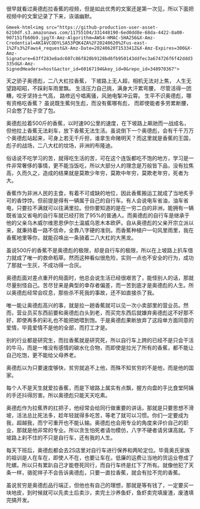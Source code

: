 很早就看过奥德彪拉香蕉的视频，但是如此优秀的文案还是第一次见，所以下面把视频中的文案记录了下来，诙谐幽默。

`Gmeek-html<img src="https://github-production-user-asset-6210df.s3.amazonaws.com/11755104/331448190-6ed0dd8e-68da-4422-8a00-907151fb60b9.jpg?X-Amz-Algorithm=AWS4-HMAC-SHA256&X-Amz-Credential=AKIAVCODYLSA53PQK4ZA%2F20240620%2Fus-east-1%2Fs3%2Faws4_request&X-Amz-Date=20240620T153341Z&X-Amz-Expires=300&X-Amz-Signature=63ff283e8adc607c86f820b9128bd6fb950143ddfec3a674726f6f42ddd3335d&X-Amz-SignedHeaders=host&actor_id=60167194&key_id=0&repo_id=348970367">`

天之骄子奥德彪，二八大杠拉香蕉，
下坡路上无人超，相机无法对上焦，
人生无望路昭昭，不踩刹车雨里飘。
生活压力自己挑，满身大汗累弯腰，
尽管活得一团糟，咬牙坚持士气高，
路修远兮唱离骚，风驰电掣冲云霄。
生平不识奥德彪，哪有资格吃香蕉？
虽说既生蕉何生彪，而没有蕉哪有彪，
而即使能者多劳累断腰，只会憋了肚子空了包。

奥德彪拉着500斤的香蕉，以时速90公里的速度，在下坡路上飙驰而一战成名，但他拉上香蕉无法刹车，放下香蕉无法生活。虽说倒下一个奥德彪，会有千千万万个奥德彪站起来，可身上若无千斤担，谁拿生命赌明天？而这里就是香蕉的王国，彪子的战场，二八大杠的坟场，非洲的布隆迪。

俗话说不吃学习的苦，就得吃生活的苦，可在这个连饭都吃不饱的地方，学习是一件非常奢侈的事情，更不能当饭吃，所以大部分人的理念是万般皆下品，没有拉焦高，久而久之，造成的结果就是莫欺少年穷，莫欺中年穷，莫欺老年穷，死者为大。

香蕉作为非洲人民的主食，有着不可或缺的地位，因此香蕉搬运工就成了当地炙手可的香饽饽。但前提是得有一辆属于自己的自行车。有人会说电车省油，油车省电，只要拉不满就可以往满里拉。但你要知道的是在一穷二白的非洲，能拥有一辆既省油又省电的自行车就已经打败了95%的普通人。而奥德彪的自行车是继承于他的父亲乌木威尔维恩恩伊尔土温威乌恩木本欧萨。自从奥德彪的父亲开宗立派以来，就秉持着一路不信命，全靠八字硬的准则。而香蕉种植户一句风里雨里，我在香蕉地里等你，就能召唤出一条骑着二八大杠的大黑龙。

虽说500斤的香蕉不是奥德彪的极限，却是自行车的极限，所以在上坡路上扒车借力就成了唯一的救命稻草。然而这种看似很危险，实则一点也不安全的行为，成功了那就一生灰，不成功得一合灰。

奥德彪面对差点重开的局面时，他总会说生活已经很艰苦了，能怪别人的话，那就尽量别怪自己。苦尽甘来是典型的幸存者偏差，而一苦到底才是奥德彪的人生。所以奥德彪经常会叹息，那些杀不死我的事故，还不如直接杀了我。

唯一能让奥德彪高兴的事，就是拉一趟香蕉就可以见一次小卖部里的营业员。然而，营业员买东西前要和奥德彪白头到老，而买完东西后就嫌弃奥德彪这不好那不好，即使再多的彩礼也不能把她喂到饱。于是奥德彪果断放弃了这段单方面同意的爱情，毕竟爱情不是他的全部，而打工才是。

别的行业都是研究生，而拉香蕉就是研究死，所以自行车上跨的已经不是只会干活的牛马，而是一堆没有感情的碳水化合物，而即使是拉光了所有的香蕉，都不能让自己吃饱，更不能给父母养老。

奥德彪以为只要速度够快，贫穷就追不上他，而殊不知贫穷的不是他，而是他的国家。

每个人不是天生就爱拉香蕉，而是下坡路上属实有点飘，握方向盘的手比食堂阿姨的手还抖得厉害。所以奥德彪只能天天吃素。

奥德彪作为拉蕉界的扛把子，他经常会给同行做重要的讲话，那就是只要思想不滑坡，活法总比死法多，趁年轻就得多吃苦，等老了就可以习惯。你们一定要成为我，超越我，而宁可重开也不能认输。奥德彪也会用专业的角度来评价自己的职业，那就是他非常的专业。所以贪生怕死者请勿模仿，八字不硬者请另谋高就。下坡路上刹不住的不只是自行车，还有我的人生。

每天下班后，奥德彪都会去2S店里对自行车进行保养和两轮定位。毕竟奥氏家族的祖训是人在车在，即使人不在，也要让车在。低廉的运费让当地的货运业卷成了陀螺。所以只有累趴自己才能卷死同行，而自行车终是扛下了所有。就像他犯了天条一样，骆驼祥子不会告诉奥德彪，只要一直拉香蕉，就会有拉不完的香蕉。

虽说贫穷是奥德彪品行端正，但他也有自己的理想，那就是等有钱了，一定要买一块地皮，到时候就可以先卖土后卖沙，卖完土沙养鱼虾，鱼虾卖完填废渣，废渣填完搞开发。